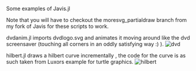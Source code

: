 Some examples of Javis.jl

Note that you will have to checkout the moresvg\_partialdraw branch from my fork of
Javis for these scripts to work.

dvdanim.jl imports dvdlogo.svg and animates it moving around like the dvd screensaver (touching all corners 
in an oddly satisfying way :) ).
![dvd](https://user-images.githubusercontent.com/58146965/163860888-8cb2fc25-4ba1-49de-b2c4-c5db4e3de27e.gif)


hilbert.jl draws a hilbert curve incrementally , the code for the curve is as such taken from
Luxors example for turtle graphics. 
![hilbert](https://user-images.githubusercontent.com/58146965/163860898-f736dd5f-9f7f-42f2-a02c-16a801805272.gif)
